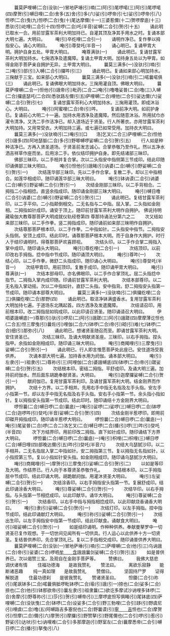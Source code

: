 <!-- { "loadSidebar": true } -->
　　曩莫萨哩嚩(二合)没驮(一)冒地萨埵(引)喃(二)阿(引)尾啰喏(三)阿(引)尾啰喏(四)摩贺(引)嚩日哩(二合)舍多(五)舍(引)多(六)娑(引)啰帝(引七)娑(引)啰帝(引八)怛啰(二合)曳(九)怛啰(二合)曳(十)尾达摩儞(十一)三婆惹儞(十二)贺啰摩底(十三)悉驮(引)屹哩(二合引十四)怛啰(二合)吒(半音)娑嚩(二合引)贺(引十五)
　　诵此明已取水一合。用前甘露军茶利大明加持已。自灌其顶及净其手用水之时。复诵本部大明七遍。大明曰。
　　唵(引)卒纥哩(二合引一)
　　诵明作净已。复作拳以拇指安心。诵心大明曰。
　　唵(引)尊癹吒(半音一)
　　诵心明已。复诵甲胄大明。拥护自身五处。甲胄大明曰。
　　唵尊满驮(一)
　　诵此明已。复诵甘露军茶利大明加持水。七掬洒净及遣魔障。复诵土甲胄大明。加持身五处以为甲胄。如得金刚手菩萨亲自拥护无异。土甲胄大明曰。
　　曩莫三满多(一)没驮(引)喃(引二)唵(引)部(引)入嚩(二合引)攞吽(引三)
　　诵此明已。复诵如来部心明加持水。三掬献于三宝。如来部心大明曰。
　　曩莫三满多(一)没驮(引)喃(引二)喏曩喏俱(三)
　　诵此明已。复诵佛眼大明加持水。三掬用灌自顶。佛眼大明曰。
　　曩莫萨哩嚩(二合一)怛他(引)誐帝(引)毗药(二合二)唵(引)噜噜娑普(二合)噜(三)入嚩(二合)攞底瑟吒(二合四)悉驮路左儞(引五)萨哩嚩(二合)哩他(二合引)娑达儞(六)娑嚩(二合引)贺(引七)
　　复诵甘露军茶利心大明加持水。三掬用灌顶。即成沐浴心。大明曰。
　　唵(引)阿蜜哩(二合)帝(引)吽。
　　复诵前净大明。如前护身已。复诵前心大明二十一遍。加持水用洒净及遣魔障。然后随意沐浴。所用拭巾亦濯令清净。又洗二手作洁净已。却入道场近于贤圣。行人所著衣。亦用甘露军茶利大明加持。又用常受衣。大明加持三遍。或七遍已如常受用。加持衣大明曰。
　　曩莫三满多(一)没驮喃(引二)唵(引)[口　　洛]乞叉(二合三)萨哩嚩(二合)怛他(引)誐多(四)阿地瑟胝(二合)多(引)野唧嚩啰娑嚩(二合引)贺(引五)
　　行人如是种种洁净已。方再入贤圣道场。于贤圣前发志诚心。合掌恭敬乃至作礼。然以五净水洒吉祥草作座而坐。后用涂二手。依仪结印拥护自身。即先结诸部三昧印。
　　佛部三昧印。以二手相并复合掌。次以二头指安中指侧第三节成印。结此印随印诵佛部三昧大明曰。
　　唵(引)怛他(引)誐睹(引)讷婆(二合)嚩(引)野娑嚩(二合引)贺(引一)
　　次结莲华部三昧印。先以二手作合掌。复散二手。却以三中指相合。如莲华相成印。随印诵莲华部三昧大明曰。
　　唵(引)钵讷谟(二合引)讷婆(二合)嚩(引)野娑嚩(二合引)贺(引一)
　　次结金刚部三昧印。以二手背相合。二拇指二小指相捻。直竖余指成印。随印诵金刚部三昧大明曰。
　　唵(引)嚩日噜(二合引)讷婆(二合)嚩(引)野娑嚩(二合引)贺(引二)
　　诵此明已。复结甘露军茶利印。以二手平仰。二小指颠倒相交。二无名指与二中指。屈入掌。二头指如金刚相。二拇指如针成印。诵安于顶上。随印前甘露军茶利大明作自拥护。
佛说持明藏瑜伽大教尊那菩萨大明成就仪轨经卷第四
尊那持诵法分第六之二
　　次又结如来部三昧印。以二手作拳。竖二拇指成印。随印诵前如来部三昧明作自拥护。
　　次结尊那菩萨根本印。以二手作拳。二中指如针。二头指安中指节。二拇指安头指侧。安顶上成印。结此印时。诵尊那菩萨根本大明。而于自身作大拥护。时行人于结印诵明时。得尊那菩萨欢喜顾视。
　　次结头印。以二手作合掌二拇指入掌中成印。随印诵头大明曰。
　　唵(引)尊纥哩(二合引一)
　　次结顶印。以前印改右手拇指。捻中指中节成印。随印诵顶大明曰。
　　唵(引)尊吽(一)
　　次结心印。以二手作拳。微舒二头指成印。随印诵心大明曰。
　　唵(引)尊癹吒(半音一)
　　次结甲胄印。用前顶印。复散手成印。随印诵甲胄大明曰。
　　唵(引)尊满驮(一)
　　次结本部母印。亦名佛眼印。以二手作合掌顶礼。屈二头指捻中指节。二拇指入掌内成印随。印诵前甘露军茶利大明。
　　次结本部尊印。以二无名指入掌动摇。次以二中指如针。直舒二头指。安中指背。舒二拇指安头指第一节成印。随印诵本部尊大明曰。
　　曩莫三满多(一)没驮喃(引二)俱攞纥哩(二合三)俱攞纥哩(二合)那野(四)
　　诵此明已。取洁净钵满盛香水。复用甘露军茶利大明加持七遍。于道场东北隅起首。四方洒净及发遣魔障。
　　次结请召印。用前根本印。改二拇指屈如钩成印。以此印请召贤圣。随印诵请召大明曰。
　　伊呬婆誐嚩底(一)尊那(引)驮(引)啰尼(二)阿(引)誐蹉(三)阿(引)誐蹉(四)摩摩薄讫怛也(二合五)怛三摩曳(引)曩佐(引)哩伽(二合六)钵啰(二合)帝(引)砌(引)难(七)钵啰(二合)细(引)那弥(引八)
　　诵此明已。想诸贤圣随召而至。即诵甘露军茶利大明。安住贤圣已。
　　次结三昧印。及诵大明献贤圣座。三昧印。以右手拇指。捏头指甲。余指如金刚相成印。随印诵三昧大明曰。
　　唵(引)商羯哩(引)三摩曳(引)娑嚩(二合引)贺(引一)
　　诵此明已。行人即言惟愿菩萨处此座已。安住道场受我供养。
　　次诵本部大明七遍。加持香水用为阏伽。诵本部大明曰。
　　唵(引)左隶(引一)祖隶(引二)尊祢(引三)阿哩伽(二合)婆誐嚩底(四)钵啰(二合)帝(引)蹉娑嚩(二合引)贺(引五)
　　次结根本印。密结二拇指。平舒成印。及诵大明三遍。加持前阏伽水。然后面东胡跪奉献贤圣。大明曰。
　　唵(引)迦摩攞娑嚩(二合引)贺(引一)
　　献阏伽已。复用甘露军茶利印。及诵甘露军茶利大明。结金刚界而作拥护。
　　次结十方界。以二手相并。先用右手中指无名指及左手头指。安左手小指第一节。却以左手中指无名指及右手头指。安右手小指第一节。余头指小指如针。复以拇指安头指第一节成印。结此印时。随印诵结十方金刚界大明曰。
　　啰怛曩(二合)嚩日啰(二合)曩底(一)唵(引)娑啰(二)娑啰(三)嚩日啰(二合)钵啰(二合)迦啰吽(引)癹吒(半音)娑嚩(二合引)贺(引四)
　　次结金刚半惹啰印。即用前印磔开拇指成印。随印诵半惹啰大明曰。
　　啰怛曩(二合)嚩日啰(二合)曩底(一)唵(引)尾娑普(二合)啰(二合二)洛乞叉(二合)嚩日啰(二合)播(引)啰(三)吽(引)癹吒(半音四)
　　次下方结界印。用前印改二拇指。直下如针成印。随印诵结下方界大明曰。
　　啰怛曩(二合)嚩日啰(二合)曩底(一)唵(引)枳哩(二)枳哩(三)嚩日啰(二合)嚩日哩(四)部晚达儞(引五)吽(引)癹吒(半音六)
　　次结大乌瑟腻沙印。以二手相并。二无名指屈入掌二中指如针。安二拇指第三节。复以拇指无名指如针。以小指捏第三节。复以小指如针安头指。如金刚相成印。随印诵乌瑟腻沙大明曰。
　　唵(引)商羯哩(引一)摩贺(引)三摩曳(引)娑嚩(二合引)贺(引二)
　　以如是等印及大明。作结界已。行人向于本尊贤圣恭敬作礼。
　　次结根本印。以二手拇指屈中节成印。结此印诵大明。胡跪献阏伽。用灌沐贤圣大明曰。
　　唵(引)左娑嚩(二合引)贺(引一)
　　次结涂香印。以右手拇指安头指第一节。复展舒成印。结此印诵涂香大明曰。
　　唵(引)尊娑嚩(二合引)贺(引一)
　　次结华印。以右手拇指。与头指第一节相捻成印。以此印献华。诵华大明曰。
　　唵(引)尊娑嚩(二合引)贺(引一)
　　次结香印。以右手中指与拇指相捻成印。以此印献烧香诵香大明曰。
　　唵(引)隶(引)娑嚩(二合引)贺(引一)
　　次结灯印。以左手拇指。捏中指节成印。结此印诵献灯大明曰。
　　唵(引)祢(引)娑嚩(二合引)贺(引一)
　　次结出生印。以左手拇指安中指第一节成印。结此印献食。诵献食大明曰。
　　唵(引)祖娑嚩(二合引)贺(引一)
　　如是结印诵明。作种种供养。奉献曼拏罗中一切贤圣已复作观想。于一切世间见闻所有一切供具。行人运心以此供养十方一切贤圣。复结普供养印。先合掌顶礼已。复以二手指相交成印。随印诵普供养大明曰。
　　曩莫萨哩嚩(二合)没驮(一)冒地萨埵(引)喃(引二)萨哩嚩(二合)他(引三)乌讷誐(二合)帝(引)娑婆(二合)啰呬[牟　　含](四)誐誐曩剑娑嚩(二合引)贺(引五)
　　如是普供养已。次以偈赞三宝。及观自在金刚手菩萨等。
　　赞佛曰。
　　我佛大慈悲　　调伏诸有情
　　住福功德海　　是故我赞礼
　　赞法曰。
　　离欲乐寂静　　能断诸恶趣
　　纯一真如理　　是故我赞礼
　　赞僧曰。
　　坚固持尸罗　　证得解脱道
　　住最功德刹　　是彼我赞礼
　　赞诸贤圣曰。
　　怛鑁(二合引)祢(引)尾飒钵多(二合)喏曩俱胝啰毗钵啰(二合)瑜(引)誐(引一)捺也(二合)娑多(二合)捺也(二合)他(引)钵那欲帝(引)曩左隶(引)祖隶曩(二)欲讫多摩试沙讷哩多钵啰(二合)舍摩(引)野尊祢(引三)莎(引)贺(引)嚩帝(引)三摩啰底怛写俱睹(引)尾钵底(四)萨哩嚩(二合)没驮曳(二合)钵啰(二合)设娑多(二合引)野三勃哩(二合引)跢(引)野虞尼(引)哩虞(二合)噜(五)阿嚩路吉多塞倪也(二合)野曩谟(引)[寧　　吉](切身)怛也(二合)摩贺(引)怛摩(二合)儞(引六)摩贺(引)摩攞(引)野赞拏(引)野尾儞也(二合引)啰(引)惹(引)野娑(引)达吠(引七)讷哩难(二合引)多那摩迦(引)野室左(二合)曩摩悉帝(二合引)嚩日啰(二合)播(引)拏曳(引八)
